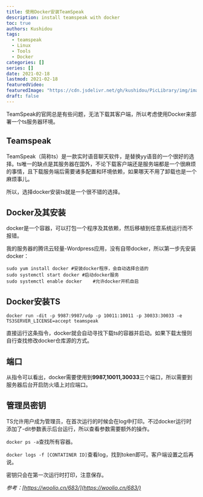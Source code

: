 ```yaml
---
title: 使用Docker安装TeamSpeak
description: install teamspeak with docker
toc: true
authors: Kushidou
tags: 
  - teamspeak
  - Linux
  - Tools
  - Docker
categories: []
series: []
date: 2021-02-18
lastmod: 2021-02-18
featuredVideo:
featuredImage: "https://cdn.jsdelivr.net/gh/kushidou/PicLibrary/img/image-20210526173013413.png"
draft: false
---
```


TeamSpeak的官网总是有些问题，无法下载其客户端，所以考虑使用Docker来部署一个ts服务器环境。

<!--more-->

## Teamspeak

TeamSpeak（简称ts）是一款实时语音聊天软件，是替换yy语音的一个很好的选择。ts唯一的缺点是其服务器在国外，不论下载客户端还是服务端都是一个很麻烦的事情，且下载服务端后需要诸多配置和环境依赖，如果哪天不用了卸载也是一个麻烦事儿。

所以，选择docker安装ts就是一个很不错的选择。

## Docker及其安装

docker是一个容器，可以打包一个程序及其依赖，然后移植到任意系统运行而不报错。

我的服务器的腾讯云轻量-Wordpress应用，没有自带docker，所以第一步先安装docker：

```shell
sudo yum install docker	#安装docker程序，会自动选择合适的
sudo systemctl start docker	#启动docker服务
sudo systemctl enable docker	#允许docker开机自启
```

## Docker安装TS

`docker run -dit -p 9987:9987/udp -p 10011:10011 -p 30033:30033 -e TS3SERVER_LICENSE=accept teamspeak`

直接运行这条指令，docker就会自动寻找下载ts的容器并启动。如果下载太慢则自行查找修改docker仓库源的方式。

## 端口

从指令可以看出，docker需要使用到**9987,10011,30033**三个端口，所以需要到服务器后台开启防火墙上对应端口。

## 管理员密钥

TS允许用户成为管理员，在首次运行的时候会在log中打印。不过docker运行时添加了-dit参数表示后台运行，所以查看参数需要额外的操作。

`docker ps -a`查找所有容器。

`docker logs -f [CONTATINER ID]`查看log，找到token即可。客户端设置之后再说。

密钥只会在第一次运行时打印，注意保存。


*参考：[https://woolio.cn/683/](https://woolio.cn/683/)*